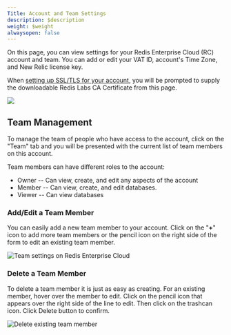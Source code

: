 ```yaml
---
Title: Account and Team Settings
description: $description
weight: $weight
alwaysopen: false
---
```

On this page, you can view settings for your Redis Enterprise Cloud (RC)
account and team. You can add or edit your VAT ID, account's Time Zone,
and New Relic license key.

When [setting up SSL/TLS for your
account](/redis-cloud-documentation/administration/configuration/securing-redis-cloud-connections/),
you will be prompted to supply the downloadable Redis Labs CA
Certificate from this page.

![](/images/rc/settings.png?width=1000&height=782)

Team Management
---------------

To manage the team of people who have access to the account, click on
the "Team" tab and you will be presented with the current list of team
members on this account.

Team members can have different roles to the account:

-   Owner -- Can view, create, and edit any aspects of the account
-   Member -- Can view, create, and edit databases.
-   Viewer -- Can view databases

### Add/Edit a Team Member

You can easily add a new team member to your account. Click on the
"**+**" icon to add more team members or the pencil icon on the right
side of the form to edit an existing team member.

![Team settings on Redis Enterprise
Cloud](/images/rc/settings_team.png?width=1000&height=454)

### Delete a Team Member

To delete a team member it is just as easy as creating. For an existing
member, hover over the member to edit. Click on the pencil icon that
appears over the right side of the line to edit. Then click on the
trashcan icon. Click Delete button to confirm.

![Delete existing team
member](/images/rc/team-settings2.jpg?width=800&height=302)
